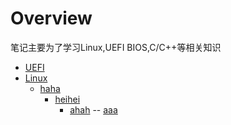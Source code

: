 # Overview

笔记主要为了学习Linux,UEFI BIOS,C/C++等相关知识

- [UEFI](/UEFI)  
- [Linux](/Linux)  
  - [haha](#)
    - [heihei](#)
      - [ahah](#)
        -- [aaa](#)

